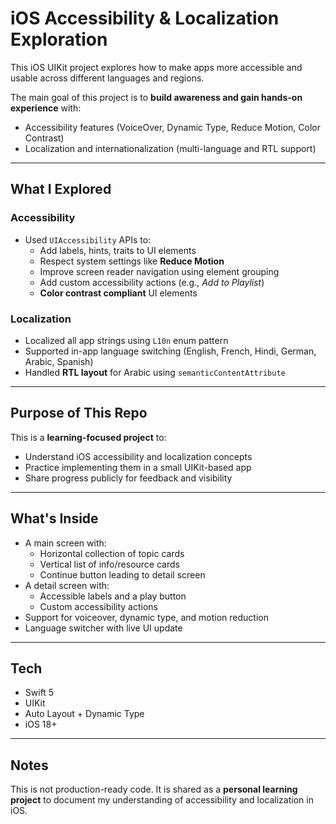 # iOS Accessibility & Localization Exploration

This iOS UIKit project explores how to make apps more accessible and usable across different languages and regions.

The main goal of this project is to **build awareness and gain hands-on experience** with:

- Accessibility features (VoiceOver, Dynamic Type, Reduce Motion, Color Contrast)
- Localization and internationalization (multi-language and RTL support)

---

## What I Explored

### Accessibility
- Used `UIAccessibility` APIs to:
  - Add labels, hints, traits to UI elements
  - Respect system settings like **Reduce Motion**
  - Improve screen reader navigation using element grouping
  - Add custom accessibility actions (e.g., *Add to Playlist*)
  -  **Color contrast compliant** UI elements

### Localization
- Localized all app strings using `L10n` enum pattern
- Supported in-app language switching (English, French, Hindi, German, Arabic, Spanish)
- Handled **RTL layout** for Arabic using `semanticContentAttribute`

---

## Purpose of This Repo

This is a **learning-focused project** to:
- Understand iOS accessibility and localization concepts
- Practice implementing them in a small UIKit-based app
- Share progress publicly for feedback and visibility

---

## What's Inside

- A main screen with:
  - Horizontal collection of topic cards
  - Vertical list of info/resource cards
  - Continue button leading to detail screen
- A detail screen with:
  - Accessible labels and a play button
  - Custom accessibility actions
- Support for voiceover, dynamic type, and motion reduction
- Language switcher with live UI update

---

## Tech

- Swift 5
- UIKit
- Auto Layout + Dynamic Type
- iOS 18+

---

## Notes

This is not production-ready code. It is shared as a **personal learning project** to document my understanding of accessibility and localization in iOS.
